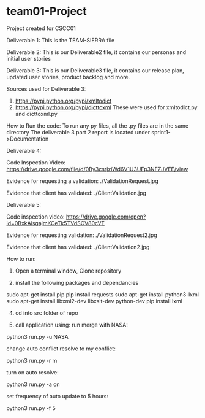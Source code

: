 # team01-Project
Project created for CSCC01

Deliverable 1:
This is the TEAM-SIERRA file

Deliverable 2:
This is our Deliverable2 file, it contains our personas and initial user stories

Deliverable 3:
This is our Deliverable3 file, it contains our release plan, updated user stories,
product backlog and more.

Sources used for Deliverable 3:
1) https://pypi.python.org/pypi/xmltodict
2) https://pypi.python.org/pypi/dicttoxml
These were used for xmltodict.py and dicttoxml.py

How to Run the code:
To run any py files, all the .py files are in the same directory
The deliverable 3 part 2 report is located under sprint1->Documentation

Deliverable 4:

Code Inspection Video: https://drive.google.com/file/d/0By3csrjziWd6V1U3UFp3NFZJVEE/view

Evidence for requesting a validation:  ./ValidationRequest.jpg

Evidence that client has validated:    ./ClientValidation.jpg

Deliverable 5:

Code inspection video: https://drive.google.com/open?id=0BxkAisqajmKCeTk5TVdSOV80cVE

Evidence for requesting validation: ./ValidationRequest2.jpg

Evidence that client has validated: ./ClientValidation2.jpg


How to run:

1) Open a terminal window, Clone repository

2) install the following packages and dependancies

sudo apt-get install pip
pip install requests
sudo apt-get install python3-lxml
sudo apt-get install libxml2-dev libxslt-dev python-dev
pip install lxml

4) cd into src folder of repo

5) call application using: 
run merge with NASA:

python3 run.py -u NASA

change auto conflict resolve to my conflict:

python3 run.py -r m

turn on auto resolve:

python3 run.py -a on

set frequency of auto update to 5 hours:

python3 run.py -f 5


